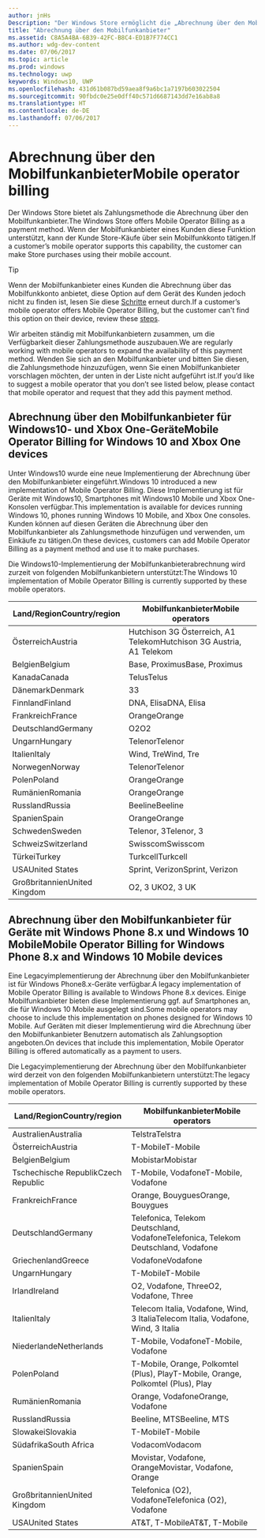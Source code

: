 ```yaml
---
author: jnHs
Description: "Der Windows Store ermöglicht die „Abrechnung über den Mobilfunkanbieter“ als Zahlungsmethode für Mobilfunkanbieter, die diese Funktion unterstützen."
title: "Abrechnung über den Mobilfunkanbieter"
ms.assetid: C8A5A4BA-6B39-42FC-B8C4-ED1B7F774CC1
ms.author: wdg-dev-content
ms.date: 07/06/2017
ms.topic: article
ms.prod: windows
ms.technology: uwp
keywords: Windows10, UWP
ms.openlocfilehash: 431d61b087bd59aea8f9a6bc1a7197b603022504
ms.sourcegitcommit: 90fbdc0e25e0dff40c571d6687143dd7e16ab8a8
ms.translationtype: HT
ms.contentlocale: de-DE
ms.lasthandoff: 07/06/2017
---
```

# <a name="mobile-operator-billing"></a><span data-ttu-id="4b229-104">Abrechnung über den Mobilfunkanbieter</span><span class="sxs-lookup"><span data-stu-id="4b229-104">Mobile operator billing</span></span>


<span data-ttu-id="4b229-105">Der Windows Store bietet als Zahlungsmethode die Abrechnung über den Mobilfunkanbieter.</span><span class="sxs-lookup"><span data-stu-id="4b229-105">The Windows Store offers Mobile Operator Billing as a payment method.</span></span> <span data-ttu-id="4b229-106">Wenn der Mobilfunkanbieter eines Kunden diese Funktion unterstützt, kann der Kunde Store-Käufe über sein Mobilfunkkonto tätigen.</span><span class="sxs-lookup"><span data-stu-id="4b229-106">If a customer’s mobile operator supports this capability, the customer can make Store purchases using their mobile account.</span></span>

> [!TIP]
>  <span data-ttu-id="4b229-107">Wenn der Mobilfunkanbieter eines Kunden die Abrechnung über das Mobilfunkkonto anbietet, diese Option auf dem Gerät des Kunden jedoch nicht zu finden ist, lesen Sie diese [Schritte](http://go.microsoft.com/fwlink/p/?LinkId=523993) erneut durch.</span><span class="sxs-lookup"><span data-stu-id="4b229-107">If a customer’s mobile operator offers Mobile Operator Billing, but the customer can't find this option on their device, review these [steps](http://go.microsoft.com/fwlink/p/?LinkId=523993).</span></span>

<span data-ttu-id="4b229-108">Wir arbeiten ständig mit Mobilfunkanbietern zusammen, um die Verfügbarkeit dieser Zahlungsmethode auszubauen.</span><span class="sxs-lookup"><span data-stu-id="4b229-108">We are regularly working with mobile operators to expand the availability of this payment method.</span></span> <span data-ttu-id="4b229-109">Wenden Sie sich an den Mobilfunkanbieter und bitten Sie diesen, die Zahlungsmethode hinzuzufügen, wenn Sie einen Mobilfunkanbieter vorschlagen möchten, der unten in der Liste nicht aufgeführt ist.</span><span class="sxs-lookup"><span data-stu-id="4b229-109">If you’d like to suggest a mobile operator that you don’t see listed below, please contact that mobile operator and request that they add this payment method.</span></span>

## <a name="mobile-operator-billing-for-windows-10-and-xbox-one-devices"></a><span data-ttu-id="4b229-110">Abrechnung über den Mobilfunkanbieter für Windows10- und Xbox One-Geräte</span><span class="sxs-lookup"><span data-stu-id="4b229-110">Mobile Operator Billing for Windows 10 and Xbox One devices</span></span>

<span data-ttu-id="4b229-111">Unter Windows10 wurde eine neue Implementierung der Abrechnung über den Mobilfunkanbieter eingeführt.</span><span class="sxs-lookup"><span data-stu-id="4b229-111">Windows 10 introduced a new implementation of Mobile Operator Billing.</span></span> <span data-ttu-id="4b229-112">Diese Implementierung ist für Geräte mit Windows10, Smartphones mit Windows10 Mobile und Xbox One-Konsolen verfügbar.</span><span class="sxs-lookup"><span data-stu-id="4b229-112">This implementation is available for devices running Windows 10, phones running Windows 10 Mobile, and Xbox One consoles.</span></span> <span data-ttu-id="4b229-113">Kunden können auf diesen Geräten die Abrechnung über den Mobilfunkanbieter als Zahlungsmethode hinzufügen und verwenden, um Einkäufe zu tätigen.</span><span class="sxs-lookup"><span data-stu-id="4b229-113">On these devices, customers can add Mobile Operator Billing as a payment method and use it to make purchases.</span></span> 

<span data-ttu-id="4b229-114">Die Windows10-Implementierung der Mobilfunkanbieterabrechnung wird zurzeit von folgenden Mobilfunkanbietern unterstützt:</span><span class="sxs-lookup"><span data-stu-id="4b229-114">The Windows 10 implementation of Mobile Operator Billing is currently supported by these mobile operators.</span></span>

| <span data-ttu-id="4b229-115">Land/Region</span><span class="sxs-lookup"><span data-stu-id="4b229-115">Country/region</span></span>  | <span data-ttu-id="4b229-116">Mobilfunkanbieter</span><span class="sxs-lookup"><span data-stu-id="4b229-116">Mobile operators</span></span>     |
|-----------------|----------------------|
| <span data-ttu-id="4b229-117">Österreich</span><span class="sxs-lookup"><span data-stu-id="4b229-117">Austria</span></span>         | <span data-ttu-id="4b229-118">Hutchison 3G Österreich, A1 Telekom</span><span class="sxs-lookup"><span data-stu-id="4b229-118">Hutchison 3G Austria, A1 Telekom</span></span> |
| <span data-ttu-id="4b229-119">Belgien</span><span class="sxs-lookup"><span data-stu-id="4b229-119">Belgium</span></span>         | <span data-ttu-id="4b229-120">Base, Proximus</span><span class="sxs-lookup"><span data-stu-id="4b229-120">Base, Proximus</span></span>       |
| <span data-ttu-id="4b229-121">Kanada</span><span class="sxs-lookup"><span data-stu-id="4b229-121">Canada</span></span>          | <span data-ttu-id="4b229-122">Telus</span><span class="sxs-lookup"><span data-stu-id="4b229-122">Telus</span></span>                |
| <span data-ttu-id="4b229-123">Dänemark</span><span class="sxs-lookup"><span data-stu-id="4b229-123">Denmark</span></span>         | <span data-ttu-id="4b229-124">3</span><span class="sxs-lookup"><span data-stu-id="4b229-124">3</span></span>                    |
| <span data-ttu-id="4b229-125">Finnland</span><span class="sxs-lookup"><span data-stu-id="4b229-125">Finland</span></span>         | <span data-ttu-id="4b229-126">DNA, Elisa</span><span class="sxs-lookup"><span data-stu-id="4b229-126">DNA, Elisa</span></span>           |
| <span data-ttu-id="4b229-127">Frankreich</span><span class="sxs-lookup"><span data-stu-id="4b229-127">France</span></span>          | <span data-ttu-id="4b229-128">Orange</span><span class="sxs-lookup"><span data-stu-id="4b229-128">Orange</span></span>               |
| <span data-ttu-id="4b229-129">Deutschland</span><span class="sxs-lookup"><span data-stu-id="4b229-129">Germany</span></span>         | <span data-ttu-id="4b229-130">O2</span><span class="sxs-lookup"><span data-stu-id="4b229-130">O2</span></span>                   |
| <span data-ttu-id="4b229-131">Ungarn</span><span class="sxs-lookup"><span data-stu-id="4b229-131">Hungary</span></span>         | <span data-ttu-id="4b229-132">Telenor</span><span class="sxs-lookup"><span data-stu-id="4b229-132">Telenor</span></span>              |
| <span data-ttu-id="4b229-133">Italien</span><span class="sxs-lookup"><span data-stu-id="4b229-133">Italy</span></span>           | <span data-ttu-id="4b229-134">Wind, Tre</span><span class="sxs-lookup"><span data-stu-id="4b229-134">Wind, Tre</span></span>            |
| <span data-ttu-id="4b229-135">Norwegen</span><span class="sxs-lookup"><span data-stu-id="4b229-135">Norway</span></span>          | <span data-ttu-id="4b229-136">Telenor</span><span class="sxs-lookup"><span data-stu-id="4b229-136">Telenor</span></span>              |
| <span data-ttu-id="4b229-137">Polen</span><span class="sxs-lookup"><span data-stu-id="4b229-137">Poland</span></span>          | <span data-ttu-id="4b229-138">Orange</span><span class="sxs-lookup"><span data-stu-id="4b229-138">Orange</span></span>               |
| <span data-ttu-id="4b229-139">Rumänien</span><span class="sxs-lookup"><span data-stu-id="4b229-139">Romania</span></span>         | <span data-ttu-id="4b229-140">Orange</span><span class="sxs-lookup"><span data-stu-id="4b229-140">Orange</span></span>               |
| <span data-ttu-id="4b229-141">Russland</span><span class="sxs-lookup"><span data-stu-id="4b229-141">Russia</span></span>          | <span data-ttu-id="4b229-142">Beeline</span><span class="sxs-lookup"><span data-stu-id="4b229-142">Beeline</span></span>              |
| <span data-ttu-id="4b229-143">Spanien</span><span class="sxs-lookup"><span data-stu-id="4b229-143">Spain</span></span>           | <span data-ttu-id="4b229-144">Orange</span><span class="sxs-lookup"><span data-stu-id="4b229-144">Orange</span></span>               |
| <span data-ttu-id="4b229-145">Schweden</span><span class="sxs-lookup"><span data-stu-id="4b229-145">Sweden</span></span>          | <span data-ttu-id="4b229-146">Telenor, 3</span><span class="sxs-lookup"><span data-stu-id="4b229-146">Telenor, 3</span></span>           |
| <span data-ttu-id="4b229-147">Schweiz</span><span class="sxs-lookup"><span data-stu-id="4b229-147">Switzerland</span></span>     | <span data-ttu-id="4b229-148">Swisscom</span><span class="sxs-lookup"><span data-stu-id="4b229-148">Swisscom</span></span>             |
| <span data-ttu-id="4b229-149">Türkei</span><span class="sxs-lookup"><span data-stu-id="4b229-149">Turkey</span></span>          | <span data-ttu-id="4b229-150">Turkcell</span><span class="sxs-lookup"><span data-stu-id="4b229-150">Turkcell</span></span>             |
| <span data-ttu-id="4b229-151">USA</span><span class="sxs-lookup"><span data-stu-id="4b229-151">United States</span></span>   | <span data-ttu-id="4b229-152">Sprint, Verizon</span><span class="sxs-lookup"><span data-stu-id="4b229-152">Sprint, Verizon</span></span>      |
| <span data-ttu-id="4b229-153">Großbritannien</span><span class="sxs-lookup"><span data-stu-id="4b229-153">United Kingdom</span></span>  | <span data-ttu-id="4b229-154">O2, 3 UK</span><span class="sxs-lookup"><span data-stu-id="4b229-154">O2, 3 UK</span></span>             |

 

## <a name="mobile-operator-billing-for-windows-phone-8x-and-windows-10-mobile-devices"></a><span data-ttu-id="4b229-155">Abrechnung über den Mobilfunkanbieter für Geräte mit Windows Phone 8.x und Windows 10 Mobile</span><span class="sxs-lookup"><span data-stu-id="4b229-155">Mobile Operator Billing for Windows Phone 8.x and Windows 10 Mobile devices</span></span>


<span data-ttu-id="4b229-156">Eine Legacyimplementierung der Abrechnung über den Mobilfunkanbieter ist für Windows Phone8.x-Geräte verfügbar.</span><span class="sxs-lookup"><span data-stu-id="4b229-156">A legacy implementation of Mobile Operator Billing is available to Windows Phone 8.x devices.</span></span> <span data-ttu-id="4b229-157">Einige Mobilfunkanbieter bieten diese Implementierung ggf. auf Smartphones an, die für Windows 10 Mobile ausgelegt sind.</span><span class="sxs-lookup"><span data-stu-id="4b229-157">Some mobile operators may choose to include this implementation on phones designed for Windows 10 Mobile.</span></span> <span data-ttu-id="4b229-158">Auf Geräten mit dieser Implementierung wird die Abrechnung über den Mobilfunkanbieter Benutzern automatisch als Zahlungsoption angeboten.</span><span class="sxs-lookup"><span data-stu-id="4b229-158">On devices that include this implementation, Mobile Operator Billing is offered automatically as a payment to users.</span></span>

<span data-ttu-id="4b229-159">Die Legacyimplementierung der Abrechnung über den Mobilfunkanbieter wird derzeit von den folgenden Mobilfunkanbietern unterstützt:</span><span class="sxs-lookup"><span data-stu-id="4b229-159">The legacy implementation of Mobile Operator Billing is currently supported by these mobile operators.</span></span>

| <span data-ttu-id="4b229-160">Land/Region</span><span class="sxs-lookup"><span data-stu-id="4b229-160">Country/region</span></span>       | <span data-ttu-id="4b229-161">Mobilfunkanbieter</span><span class="sxs-lookup"><span data-stu-id="4b229-161">Mobile operators</span></span>                                                   |
|----------------------|--------------------------------------------------------------------|
| <span data-ttu-id="4b229-162">Australien</span><span class="sxs-lookup"><span data-stu-id="4b229-162">Australia</span></span>            | <span data-ttu-id="4b229-163">Telstra</span><span class="sxs-lookup"><span data-stu-id="4b229-163">Telstra</span></span>                                                            |
| <span data-ttu-id="4b229-164">Österreich</span><span class="sxs-lookup"><span data-stu-id="4b229-164">Austria</span></span>              | <span data-ttu-id="4b229-165">T-Mobile</span><span class="sxs-lookup"><span data-stu-id="4b229-165">T-Mobile</span></span>                                                           |
| <span data-ttu-id="4b229-166">Belgien</span><span class="sxs-lookup"><span data-stu-id="4b229-166">Belgium</span></span>              | <span data-ttu-id="4b229-167">Mobistar</span><span class="sxs-lookup"><span data-stu-id="4b229-167">Mobistar</span></span>                                                           |
| <span data-ttu-id="4b229-168">Tschechische Republik</span><span class="sxs-lookup"><span data-stu-id="4b229-168">Czech Republic</span></span>       | <span data-ttu-id="4b229-169">T-Mobile, Vodafone</span><span class="sxs-lookup"><span data-stu-id="4b229-169">T-Mobile, Vodafone</span></span>                                                 |
| <span data-ttu-id="4b229-170">Frankreich</span><span class="sxs-lookup"><span data-stu-id="4b229-170">France</span></span>               | <span data-ttu-id="4b229-171">Orange, Bouygues</span><span class="sxs-lookup"><span data-stu-id="4b229-171">Orange, Bouygues</span></span>                                              |
| <span data-ttu-id="4b229-172">Deutschland</span><span class="sxs-lookup"><span data-stu-id="4b229-172">Germany</span></span>              | <span data-ttu-id="4b229-173">Telefonica, Telekom Deutschland, Vodafone</span><span class="sxs-lookup"><span data-stu-id="4b229-173">Telefonica, Telekom Deutschland, Vodafone</span></span>                          |
| <span data-ttu-id="4b229-174">Griechenland</span><span class="sxs-lookup"><span data-stu-id="4b229-174">Greece</span></span>               | <span data-ttu-id="4b229-175">Vodafone</span><span class="sxs-lookup"><span data-stu-id="4b229-175">Vodafone</span></span>                                                           |
| <span data-ttu-id="4b229-176">Ungarn</span><span class="sxs-lookup"><span data-stu-id="4b229-176">Hungary</span></span>              | <span data-ttu-id="4b229-177">T-Mobile</span><span class="sxs-lookup"><span data-stu-id="4b229-177">T-Mobile</span></span>                                                           |
| <span data-ttu-id="4b229-178">Irland</span><span class="sxs-lookup"><span data-stu-id="4b229-178">Ireland</span></span>              | <span data-ttu-id="4b229-179">O2, Vodafone, Three</span><span class="sxs-lookup"><span data-stu-id="4b229-179">O2, Vodafone, Three</span></span>                                                |
| <span data-ttu-id="4b229-180">Italien</span><span class="sxs-lookup"><span data-stu-id="4b229-180">Italy</span></span>                | <span data-ttu-id="4b229-181">Telecom Italia, Vodafone, Wind, 3 Italia</span><span class="sxs-lookup"><span data-stu-id="4b229-181">Telecom Italia, Vodafone, Wind, 3 Italia</span></span>                           |
| <span data-ttu-id="4b229-182">Niederlande</span><span class="sxs-lookup"><span data-stu-id="4b229-182">Netherlands</span></span>          | <span data-ttu-id="4b229-183">T-Mobile, Vodafone</span><span class="sxs-lookup"><span data-stu-id="4b229-183">T-Mobile, Vodafone</span></span>                                                 |
| <span data-ttu-id="4b229-184">Polen</span><span class="sxs-lookup"><span data-stu-id="4b229-184">Poland</span></span>               | <span data-ttu-id="4b229-185">T-Mobile, Orange, Polkomtel (Plus), Play</span><span class="sxs-lookup"><span data-stu-id="4b229-185">T-Mobile, Orange, Polkomtel (Plus), Play</span></span>                           |
| <span data-ttu-id="4b229-186">Rumänien</span><span class="sxs-lookup"><span data-stu-id="4b229-186">Romania</span></span>              | <span data-ttu-id="4b229-187">Orange, Vodafone</span><span class="sxs-lookup"><span data-stu-id="4b229-187">Orange, Vodafone</span></span>                                                   |
| <span data-ttu-id="4b229-188">Russland</span><span class="sxs-lookup"><span data-stu-id="4b229-188">Russia</span></span>               | <span data-ttu-id="4b229-189">Beeline, MTS</span><span class="sxs-lookup"><span data-stu-id="4b229-189">Beeline, MTS</span></span>                                                       |
| <span data-ttu-id="4b229-190">Slowakei</span><span class="sxs-lookup"><span data-stu-id="4b229-190">Slovakia</span></span>             | <span data-ttu-id="4b229-191">T-Mobile</span><span class="sxs-lookup"><span data-stu-id="4b229-191">T-Mobile</span></span>                                                           |
| <span data-ttu-id="4b229-192">Südafrika</span><span class="sxs-lookup"><span data-stu-id="4b229-192">South Africa</span></span>         | <span data-ttu-id="4b229-193">Vodacom</span><span class="sxs-lookup"><span data-stu-id="4b229-193">Vodacom</span></span>                                                            |
| <span data-ttu-id="4b229-194">Spanien</span><span class="sxs-lookup"><span data-stu-id="4b229-194">Spain</span></span>                | <span data-ttu-id="4b229-195">Movistar, Vodafone, Orange</span><span class="sxs-lookup"><span data-stu-id="4b229-195">Movistar, Vodafone, Orange</span></span>                                         |
| <span data-ttu-id="4b229-196">Großbritannien</span><span class="sxs-lookup"><span data-stu-id="4b229-196">United Kingdom</span></span>       | <span data-ttu-id="4b229-197">Telefonica (O2), Vodafone</span><span class="sxs-lookup"><span data-stu-id="4b229-197">Telefonica (O2), Vodafone</span></span>        |
| <span data-ttu-id="4b229-198">USA</span><span class="sxs-lookup"><span data-stu-id="4b229-198">United States</span></span>        | <span data-ttu-id="4b229-199">AT&T, T-Mobile</span><span class="sxs-lookup"><span data-stu-id="4b229-199">AT&T, T-Mobile</span></span>                                                     |


 


 

 





